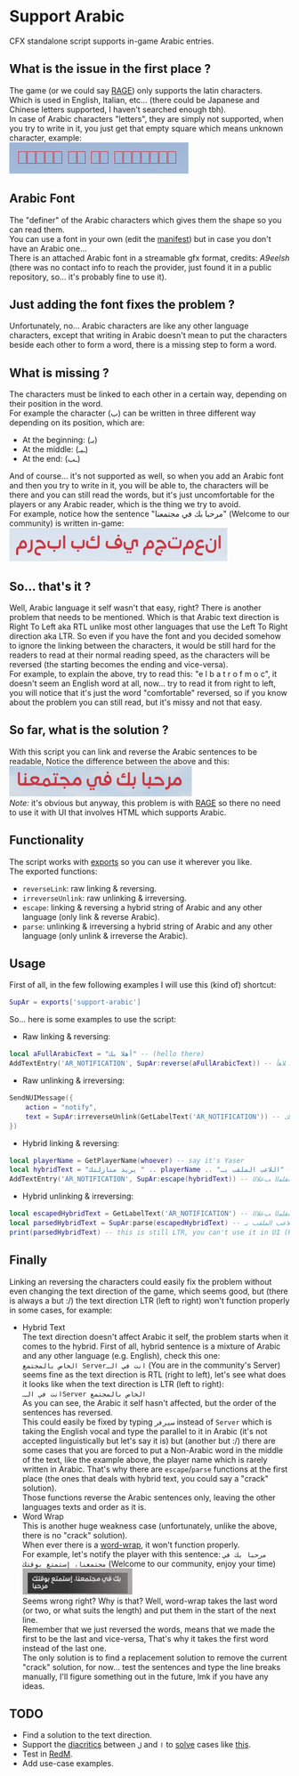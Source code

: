 # Support Arabic
CFX standalone script supports in-game Arabic entries.

## What is the issue in the first place ?
The game (or we could say [RAGE](https://en.wikipedia.org/wiki/Rockstar_Advanced_Game_Engine)) only supports the latin characters.  
Which is used in English, Italian, etc... (there could be Japanese and Chinese letters supported, I haven't searched enough tbh).  
In case of Arabic characters "letters", they are simply not supported, when you try to write in it, you just get that empty square which means unknown character, example:  
![Unknown Characters](https://raw.githubusercontent.com/imperfect-fivem/support-arabic/c536a401e7de5301f335f67287694f6e6855c7b6/images/unknown-characters.png)  

## Arabic Font
The "definer" of the Arabic characters which gives them the shape so you can read them.  
You can use a font in your own (edit the [manifest](https://github.com/imperfect-fivem/support-arabic/blob/c536a401e7de5301f335f67287694f6e6855c7b6/fxmanifest.lua#L9)) but in case you don't have an Arabic one...  
There is an attached Arabic font in a streamable gfx format, credits: *A9eelsh* (there was no contact info to reach the provider, just found it in a public repository, so... it's probably fine to use it).

## Just adding the font fixes the problem ?
Unfortunately, no... Arabic characters are like any other language characters, except that writing in Arabic doesn't mean to put the characters beside each other to form a word, there is a missing step to form a word.

## What is missing ?
The characters must be linked to each other in a certain way, depending on their position in the word.  
For example the character (ب) can be written in three different way depending on its position, which are:  
- At the beginning: (بـ)
- At the middle: (ـبـ)
- At the end: (ـب)  

And of course... it's not supported as well, so when you add an Arabic font and then you try to write in it, you will be able to, the characters will be there and you can still read the words, but it's just uncomfortable for the players or any Arabic reader, which is the thing we try to avoid.  
For example, notice how the sentence "مرحبا بك في مجتمعنا" (Welcome to our community) is written in-game:  
![Unlinked Arabic](https://raw.githubusercontent.com/imperfect-fivem/support-arabic/c536a401e7de5301f335f67287694f6e6855c7b6/images/unlinked-arabic.png)  

## So... that's it ?
Well, Arabic language it self wasn't that easy, right? There is another problem that needs to be mentioned. Which is that Arabic text direction is Right To Left aka RTL unlike most other languages that use the Left To Right direction aka LTR.
So even if you have the font and you decided somehow to ignore the linking between the characters, it would be still hard for the readers to read at their normal reading speed, as the characters will be reversed (the starting becomes the ending and vice-versa).  
For example, to explain the above, try to read this: "e l b a t r o f m o c", it doesn't seem an English word at all, now... try to read it from right to left, you will notice that it's just the word "comfortable" reversed, so if you know about the problem you can still read, but it's missy and not that easy.

## So far, what is the solution ?
With this script you can link and reverse the Arabic sentences to be readable, Notice the difference between the above and this:  
![Linked Arabic](https://raw.githubusercontent.com/imperfect-fivem/support-arabic/c536a401e7de5301f335f67287694f6e6855c7b6/images/linked-arabic.png)  
_Note:_ it's obvious but anyway, this problem is with [RAGE](https://en.wikipedia.org/wiki/Rockstar_Advanced_Game_Engine) so there no need to use it with UI that involves HTML which supports Arabic.

## Functionality
The script works with [exports](https://docs.fivem.net/docs/scripting-reference/runtimes/javascript/functions/exports/) so you can use it wherever you like.  
The exported functions:  
- `reverseLink`: raw linking & reversing.
- `irreverseUnlink`: raw unlinking & irreversing.
- `escape`: linking & reversing a hybrid string of Arabic and any other language (only link & reverse Arabic).
- `parse`: unlinking & irreversing a hybrid string of Arabic and any other language (only unlink & irreverse the Arabic).

## Usage
First of all, in the few following examples I will use this (kind of) shortcut:  
```lua
SupAr = exports['support-arabic']
```  
So... here is some examples to use the script:  
- Raw linking & reversing:  
```lua
local aFullArabicText = "أهلا بك" -- (hello there)
AddTextEntry('AR_NOTIFICATION', SupAr:reverse(aFullArabicText)) -- ﻚﺑ ﻼﻫﺃ
```
- Raw unlinking & irreversing:  
```lua
SendNUIMessage({
	action = "notify",
	text = SupAr:irreverseUnlink(GetLabelText('AR_NOTIFICATION')) -- أهلا بك
})
```
- Hybrid linking & reversing:  
```lua
local playerName = GetPlayerName(whoever) -- say it's Yaser
local hybridText = "يريد منازلتك " .. playerName .. "اللاعب الملقب بـ" -- (The player Yaser wants to compete you)
AddTextEntry('AR_NOTIFICATION', SupAr:escape(hybridText)) -- ـﺑ ﺐﻘﻠﻤﻟﺍ ﺐﻋﻼﻟﺍYaser ﻚﺘﻟﺯﺎﻨﻣ ﺪﻳﺮﻳ
```
- Hybrid unlinking & irreversing:  
```lua
local escapedHybridText = GetLabelText('AR_NOTIFICATION') -- ـﺑ ﺐﻘﻠﻤﻟﺍ ﺐﻋﻼﻟﺍYaser ﻚﺘﻟﺯﺎﻨﻣ ﺪﻳﺮﻳ
local parsedHybridText = SupAr:parse(escapedHybridText) -- اللاعب الملقب بـYaser يريد منازلتك
print(parsedHybridText) -- this is still LTR, you can't use it in UI (HTML) notifications, we'll talk about this
```

## Finally
Linking an reversing the characters could easily fix the problem without even changing the text direction of the game, which seems good, but (there is always a but :/) the text direction LTR (left to right) won't function properly in some cases, for example:  
- Hybrid Text  
The text direction doesn't affect Arabic it self, the problem starts when it comes to the hybrid.
First of all, hybrid sentence is a mixture of Arabic and any other language (e.g. English), check this one:  
<span dir="rtl">`انت في الـServer الخاص بالمجتمع`</span> (You are in the community's Server)  
seems fine as the text direction is RTL (right to left), let's see what does it looks like when the text direction is LTR (left to right):  
<span dir="ltr">`انت في الـServer الخاص بالمجتمع`</span>  
As you can see, the Arabic it self hasn't affected, but the order of the sentences has reversed.  
This could easily be fixed by typing `سيرفر` instead of `Server` which is taking the English vocal and type the parallel to it in Arabic (it's not accepted linguistically but let's say it is) but (another but :/) there are some cases that you are forced to put a Non-Arabic word in the middle of the text, like the example above, the player name which is rarely written in Arabic.
That's why there are ``escape``/``parse`` functions at the first place (the ones that deals with hybrid text, you could say a "crack" solution).  
Those functions reverse the Arabic sentences only, leaving the other languages texts and order as it is.  
- Word Wrap  
This is another huge weakness case (unfortunately, unlike the above, there is no "crack" solution).  
When ever there is a [word-wrap](https://en.wikipedia.org/wiki/Line_wrap_and_word_wrap), it won't function properly.  
For example, let's notify the player with this sentence: `مرحبا بك في مجتمعنا، إستمتع بوقتك` (Welcome to our community, enjoy your time)  
![Wrap Arabic](https://raw.githubusercontent.com/imperfect-fivem/support-arabic/c536a401e7de5301f335f67287694f6e6855c7b6/images/wrap-arabic.png)  
Seems wrong right? Why is that? Well, word-wrap takes the last word (or two, or what suits the length) and put them in the start of the next line.  
Remember that we just reversed the words, means that we made the first to be the last and vice-versa, That's why it takes the first word instead of the last one.  
The only solution is to find a replacement solution to remove the current "crack" solution, for now... test the sentences and type the line breaks manually, I'll figure something out in the future, lmk if you have any ideas.

## TODO
- Find a solution to the text direction.
- Support the [diacritics](https://en.wikipedia.org/wiki/Arabic_diacritics) between `ل` and `ا` to [solve](https://github.com/imperfect-fivem/support-arabic/blob/c536a401e7de5301f335f67287694f6e6855c7b6/src/linking.js#L131) cases like [this](https://github.com/imperfect-fivem/support-arabic/blob/c536a401e7de5301f335f67287694f6e6855c7b6/test/analysis-result.log#L13).
- Test in [RedM](https://redm.net/).
- Add use-case examples.
